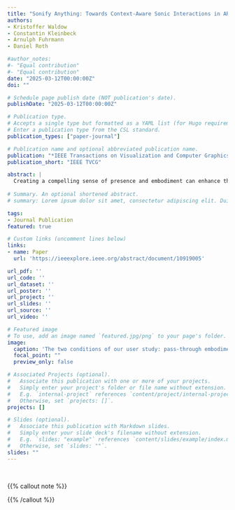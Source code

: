 ```yaml
---
title: "Sonify Anything: Towards Context-Aware Sonic Interactions in AR"
authors:
- Kristoffer Waldow
- Constantin Kleinbeck
- Arnulph Fuhrmann
- Daniel Roth

#author_notes:
#- "Equal contribution"
#- "Equal contribution"
date: "2025-03-12T00:00:00Z"
doi: ""

# Schedule page publish date (NOT publication's date).
publishDate: "2025-03-12T00:00:00Z"

# Publication type.
# Accepts a single type but formatted as a YAML list (for Hugo requirements).
# Enter a publication type from the CSL standard.
publication_types: ["paper-journal"]

# Publication name and optional abbreviated publication name.
publication: "*IEEE Transactions on Visualization and Computer Graphics*"
publication_short: "IEEE TVCG"

abstract: |
  Creating a compelling sense of presence and embodiment can enhance the user experience in virtual reality (VR). One method to accomplish this is through self-representation with embodied personalized avatars or video self-avatars. However, these approaches require external hardware and primarily evaluate hand representations in VR across various tasks. We therefore present in this paper an alternative approach: video Pass-Through Embodiment (PTE), which utilizes the per-eye real-time depth map from Head-Mounted Displays (HMDs) traditionally used for Augmented Reality features. This method allows the user's real body to be cut out of the pass-through video stream and be represented in the VR environment without the need for additional hardware. To evaluate our approach, we conducted a between-subjects study involving 40 participants who completed a seated object sorting task using either PTE or a customized avatar. The results show that PTE, despite its limited depth resolution that leads to some visual artifacts, significantly enhances the user's sense of presence and embodiment. In addition, PTE does not negatively affect task performance, cognitive load, or cause VR sickness. These findings imply that video pass-through embodiment offers a practical and efficient alternative to traditional avatar-based methods in VR.
  
# Summary. An optional shortened abstract.
# summary: Lorem ipsum dolor sit amet, consectetur adipiscing elit. Duis posuere tellus ac convallis placerat. Proin tincidunt magna sed ex sollicitudin condimentum.

tags:
- Journal Publication
featured: true

# Custom links (uncomment lines below)
links:
- name: Paper
  url: 'https://ieeexplore.ieee.org/abstract/document/10919005'

url_pdf: ''
url_code: ''
url_dataset: ''
url_poster: ''
url_project: ''
url_slides: ''
url_source: ''
url_video: ''

# Featured image
# To use, add an image named `featured.jpg/png` to your page's folder. 
image:
  caption: 'The two conditions of our user study: pass-through embodiment (pte) uses the video pass-trough in combination with depth-sensing capabilities to bring the real body in a virtual environment. this is evaluated and compared with a customizable avatar (a) approach in a seated user study with a sorting task.'
  focal_point: ""
  preview_only: false

# Associated Projects (optional).
#   Associate this publication with one or more of your projects.
#   Simply enter your project's folder or file name without extension.
#   E.g. `internal-project` references `content/project/internal-project/index.md`.
#   Otherwise, set `projects: []`.
projects: []

# Slides (optional).
#   Associate this publication with Markdown slides.
#   Simply enter your slide deck's filename without extension.
#   E.g. `slides: "example"` references `content/slides/example/index.md`.
#   Otherwise, set `slides: ""`.
slides: ""
---
```


<br>

{{% callout note %}}

{{% /callout %}}


